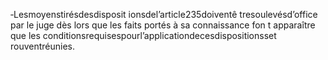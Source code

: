 ‐Lesmoyenstirésdesdisposit ionsdel’article235doiventê tresoulevésd’office par le juge dès lors que les faits portés à sa connaissance fon t apparaître que les conditionsrequisespourl’applicationdecesdispositionsset rouventréunies.